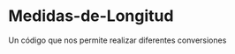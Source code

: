 Medidas-de-Longitud
===================

Un código que nos permite realizar  diferentes conversiones
